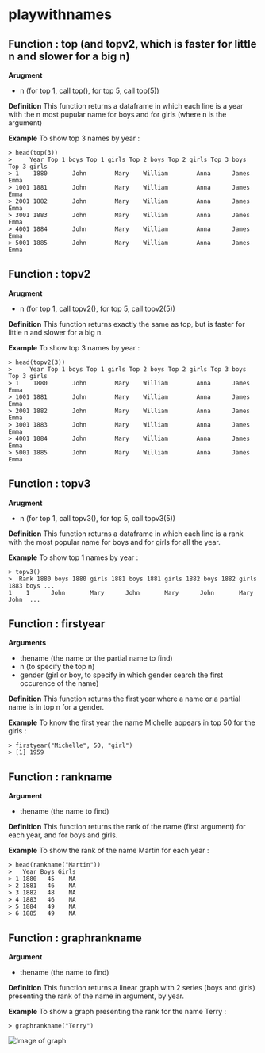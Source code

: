 playwithnames
=============

## Function : top (and topv2, which is faster for little n and slower for a big n)

**Arugment**
* n (for top 1, call top(), for top 5, call top(5))

**Definition**
This function returns a dataframe in which each line is a year with the n most pupular name for boys and for girls (where n is the argument)

**Example**
To show top 3 names by year :
```
> head(top(3)) 
>     Year Top 1 boys Top 1 girls Top 2 boys Top 2 girls Top 3 boys Top 3 girls
> 1    1880       John        Mary    William        Anna      James        Emma
> 1001 1881       John        Mary    William        Anna      James        Emma
> 2001 1882       John        Mary    William        Anna      James        Emma
> 3001 1883       John        Mary    William        Anna      James        Emma
> 4001 1884       John        Mary    William        Anna      James        Emma
> 5001 1885       John        Mary    William        Anna      James        Emma
```     

## Function : topv2 

**Arugment**
* n (for top 1, call topv2(), for top 5, call topv2(5))

**Definition**
This function returns exactly the same as top, but is faster for little n and slower for a big n.

**Example**
To show top 3 names by year :
```
> head(topv2(3)) 
>     Year Top 1 boys Top 1 girls Top 2 boys Top 2 girls Top 3 boys Top 3 girls
> 1    1880       John        Mary    William        Anna      James        Emma
> 1001 1881       John        Mary    William        Anna      James        Emma
> 2001 1882       John        Mary    William        Anna      James        Emma
> 3001 1883       John        Mary    William        Anna      James        Emma
> 4001 1884       John        Mary    William        Anna      James        Emma
> 5001 1885       John        Mary    William        Anna      James        Emma
```  


## Function : topv3

**Arugment**
* n (for top 1, call topv3(), for top 5, call topv3(5))

**Definition**
This function returns a dataframe in which each line is a rank with the most popular name for boys and for girls for all the year.

**Example**
To show top 1 names by year :
```
> topv3()
>  Rank 1880 boys 1880 girls 1881 boys 1881 girls 1882 boys 1882 girls 1883 boys ...
1    1      John       Mary      John       Mary      John       Mary      John  ...
```  


## Function : firstyear

**Arguments**
* thename (the name or the partial name to find)
* n (to specify the top n)
* gender (girl or boy, to specify in which gender search the first occurence of the name)

**Definition**
This function returns the first year where a name or a partial name is in top n  for a gender.

**Example**
To know the first year the name Michelle appears in top 50 for the girls :
```
> firstyear("Michelle", 50, "girl")
> [1] 1959
```

## Function : rankname

**Argument**
* thename (the name to find)

**Definition**
This function returns the rank of the name (first argument) for each year, and for boys and girls.

**Example**
To show the rank of the name Martin for each year :
```
> head(rankname("Martin"))
>   Year Boys Girls
> 1 1880   45    NA
> 2 1881   46    NA
> 3 1882   48    NA
> 4 1883   46    NA
> 5 1884   49    NA
> 6 1885   49    NA
```

## Function : graphrankname

**Argument**
* thename (the name to find)

**Definition**
This function returns a linear graph with 2 series (boys and girls) presenting the rank of the name in argument, by year.

**Example**
To show a graph presenting the rank for the name Terry :
```
> graphrankname("Terry")
```
![Image of graph](https://raw.githubusercontent.com/mideschenes/playwithnames/master/terry.png)
